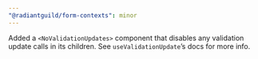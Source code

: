 ```yaml
---
"@radiantguild/form-contexts": minor
---
```


Added a `<NoValidationUpdates>` component that disables any validation update calls in its children. See `useValidationUpdate`’s docs for more info.
